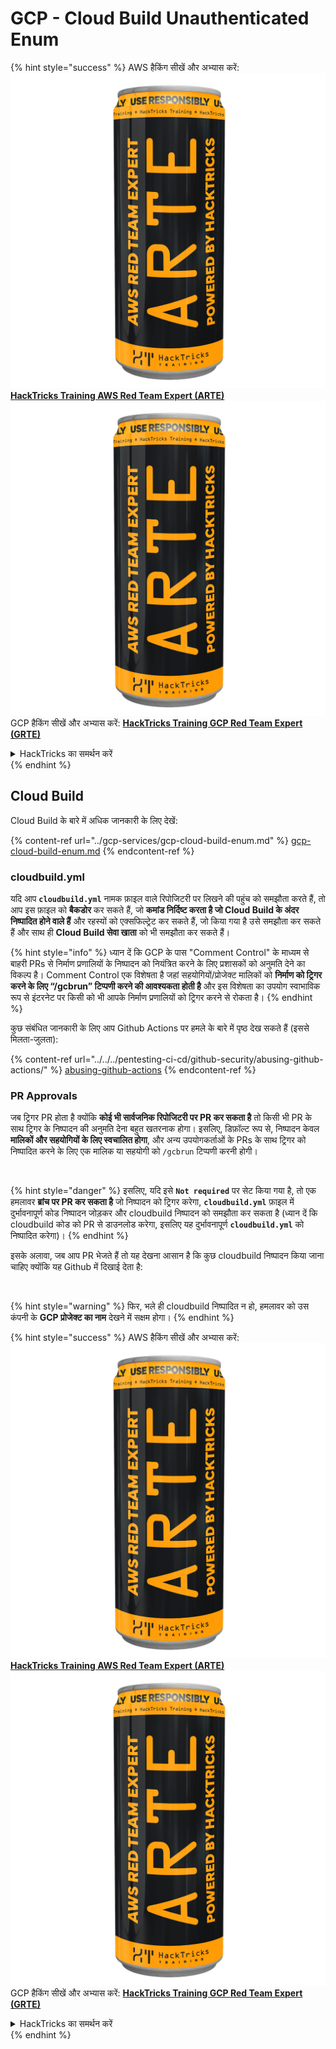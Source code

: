 # GCP - Cloud Build Unauthenticated Enum

{% hint style="success" %}
AWS हैकिंग सीखें और अभ्यास करें:<img src="../../../.gitbook/assets/image (1) (1) (1).png" alt="" data-size="line">[**HackTricks Training AWS Red Team Expert (ARTE)**](https://training.hacktricks.xyz/courses/arte)<img src="../../../.gitbook/assets/image (1) (1) (1).png" alt="" data-size="line">\
GCP हैकिंग सीखें और अभ्यास करें: <img src="../../../.gitbook/assets/image (2).png" alt="" data-size="line">[**HackTricks Training GCP Red Team Expert (GRTE)**<img src="../../../.gitbook/assets/image (2).png" alt="" data-size="line">](https://training.hacktricks.xyz/courses/grte)

<details>

<summary>HackTricks का समर्थन करें</summary>

* [**सदस्यता योजनाएँ**](https://github.com/sponsors/carlospolop) देखें!
* **💬 [**Discord समूह**](https://discord.gg/hRep4RUj7f) या [**telegram समूह**](https://t.me/peass) में शामिल हों या **Twitter** पर हमें **फॉलो** करें** 🐦 [**@hacktricks\_live**](https://twitter.com/hacktricks_live)**.**
* **हैकिंग ट्रिक्स साझा करें और** [**HackTricks**](https://github.com/carlospolop/hacktricks) और [**HackTricks Cloud**](https://github.com/carlospolop/hacktricks-cloud) github रिपोजिटरी में PR सबमिट करें।

</details>
{% endhint %}

## Cloud Build

Cloud Build के बारे में अधिक जानकारी के लिए देखें:

{% content-ref url="../gcp-services/gcp-cloud-build-enum.md" %}
[gcp-cloud-build-enum.md](../gcp-services/gcp-cloud-build-enum.md)
{% endcontent-ref %}

### cloudbuild.yml

यदि आप **`cloudbuild.yml`** नामक फ़ाइल वाले रिपोजिटरी पर लिखने की पहुंच को समझौता करते हैं, तो आप इस फ़ाइल को **बैकडोर** कर सकते हैं, जो **कमांड निर्दिष्ट करता है जो Cloud Build के अंदर निष्पादित होने वाले हैं** और रहस्यों को एक्सफिल्ट्रेट कर सकते हैं, जो किया गया है उसे समझौता कर सकते हैं और साथ ही **Cloud Build सेवा खाता** को भी समझौता कर सकते हैं।

{% hint style="info" %}
ध्यान दें कि GCP के पास "Comment Control" के माध्यम से बाहरी PRs से निर्माण प्रणालियों के निष्पादन को नियंत्रित करने के लिए प्रशासकों को अनुमति देने का विकल्प है। Comment Control एक विशेषता है जहां सहयोगियों/प्रोजेक्ट मालिकों को **निर्माण को ट्रिगर करने के लिए “/gcbrun” टिप्पणी करने की आवश्यकता होती है** और इस विशेषता का उपयोग स्वाभाविक रूप से इंटरनेट पर किसी को भी आपके निर्माण प्रणालियों को ट्रिगर करने से रोकता है।
{% endhint %}

कुछ संबंधित जानकारी के लिए आप Github Actions पर हमले के बारे में पृष्ठ देख सकते हैं (इससे मिलता-जुलता):

{% content-ref url="../../../pentesting-ci-cd/github-security/abusing-github-actions/" %}
[abusing-github-actions](../../../pentesting-ci-cd/github-security/abusing-github-actions/)
{% endcontent-ref %}

### PR Approvals

जब ट्रिगर PR होता है क्योंकि **कोई भी सार्वजनिक रिपोजिटरी पर PR कर सकता है** तो किसी भी PR के साथ ट्रिगर के निष्पादन की अनुमति देना बहुत खतरनाक होगा। इसलिए, डिफ़ॉल्ट रूप से, निष्पादन केवल **मालिकों और सहयोगियों के लिए स्वचालित होगा**, और अन्य उपयोगकर्ताओं के PRs के साथ ट्रिगर को निष्पादित करने के लिए एक मालिक या सहयोगी को `/gcbrun` टिप्पणी करनी होगी।

<figure><img src="../../../.gitbook/assets/image (339).png" alt="" width="563"><figcaption></figcaption></figure>

{% hint style="danger" %}
इसलिए, यदि इसे **`Not required`** पर सेट किया गया है, तो एक हमलावर **ब्रांच पर PR कर सकता है** जो निष्पादन को ट्रिगर करेगा, **`cloudbuild.yml`** फ़ाइल में दुर्भावनापूर्ण कोड निष्पादन जोड़कर और cloudbuild निष्पादन को समझौता कर सकता है (ध्यान दें कि cloudbuild कोड को PR से डाउनलोड करेगा, इसलिए यह दुर्भावनापूर्ण **`cloudbuild.yml`** को निष्पादित करेगा)।
{% endhint %}

इसके अलावा, जब आप PR भेजते हैं तो यह देखना आसान है कि कुछ cloudbuild निष्पादन किया जाना चाहिए क्योंकि यह Github में दिखाई देता है:

<figure><img src="../../../.gitbook/assets/image (340).png" alt=""><figcaption></figcaption></figure>

{% hint style="warning" %}
फिर, भले ही cloudbuild निष्पादित न हो, हमलावर को उस कंपनी के **GCP प्रोजेक्ट का नाम** देखने में सक्षम होगा।
{% endhint %}

{% hint style="success" %}
AWS हैकिंग सीखें और अभ्यास करें:<img src="../../../.gitbook/assets/image (1) (1) (1).png" alt="" data-size="line">[**HackTricks Training AWS Red Team Expert (ARTE)**](https://training.hacktricks.xyz/courses/arte)<img src="../../../.gitbook/assets/image (1) (1) (1).png" alt="" data-size="line">\
GCP हैकिंग सीखें और अभ्यास करें: <img src="../../../.gitbook/assets/image (2).png" alt="" data-size="line">[**HackTricks Training GCP Red Team Expert (GRTE)**<img src="../../../.gitbook/assets/image (2).png" alt="" data-size="line">](https://training.hacktricks.xyz/courses/grte)

<details>

<summary>HackTricks का समर्थन करें</summary>

* [**सदस्यता योजनाएँ**](https://github.com/sponsors/carlospolop) देखें!
* **💬 [**Discord समूह**](https://discord.gg/hRep4RUj7f) या [**telegram समूह**](https://t.me/peass) में शामिल हों या **Twitter** पर हमें **फॉलो** करें** 🐦 [**@hacktricks\_live**](https://twitter.com/hacktricks_live)**.**
* **हैकिंग ट्रिक्स साझा करें और** [**HackTricks**](https://github.com/carlospolop/hacktricks) और [**HackTricks Cloud**](https://github.com/carlospolop/hacktricks-cloud) github रिपोजिटरी में PR सबमिट करें।

</details>
{% endhint %}
